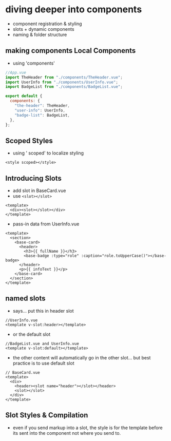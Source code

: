 # diving deeper into components

- component registration & styling
- slots + dynamic components
- naming & folder structure

## making components Local Components

- using 'components'

```js
//App.vue
import TheHeader from "./components/TheHeader.vue";
import UserInfo from "./components/UserInfo.vue";
import BadgeList from "./components/BadgeList.vue";

export default {
  components: {
    "the-header": TheHeader,
    "user-info": UserInfo,
    "badge-list": BadgeList,
  },
};
```

## Scoped Styles

- using ' scoped' to localize styling

```
<style scoped></style>
```

## Introducing Slots

- add slot in BaseCard.vue
- use `<slot></slot>`

```vue
<template>
  <div><slot></slot></div>
</template>
```

- pass-in data from UserInfo.vue

```vue
<template>
  <section>
    <base-card>
      <header>
        <h3>{{ fullName }}</h3>
        <base-badge :type="role" :caption="role.toUpperCase()"></base-badge>
      </header>
      <p>{{ infoText }}</p>
    </base-card>
  </section>
</template>
```

## named slots

- says... put this in header slot

```vue
//UserInfo.vue
<template v-slot:header></template>
```

- or the default slot

```vue
//BadgeList.vue and UserInfo.vue
<template v-slot:default></template>
```

- the other content will automatically go in the other slot... but best practice is to use default slot

```vue
// BaseCard.vue
<template>
  <div>
    <header><slot name="header"></slot></header>
    <slot></slot>
  </div>
</template>
```

## Slot Styles & Compilation

- even if you send markup into a slot, the style is for the template before its sent into the component not where you send to.
